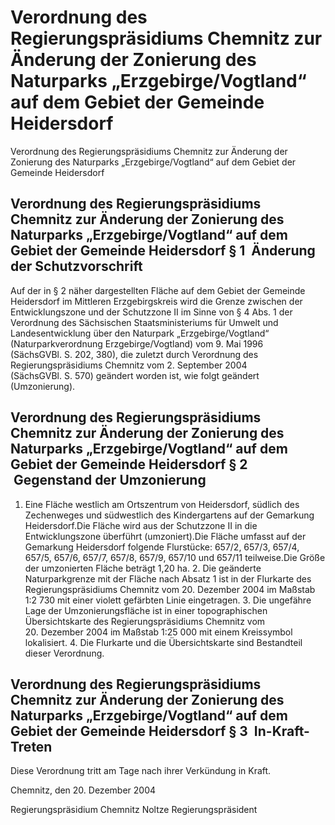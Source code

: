 # Verordnung des Regierungspräsidiums Chemnitz zur Änderung der Zonierung des Naturparks „Erzgebirge/Vogtland“ auf dem Gebiet der Gemeinde Heidersdorf

Verordnung des Regierungspräsidiums Chemnitz zur Änderung der Zonierung des Naturparks „Erzgebirge/Vogtland“ auf dem Gebiet der Gemeinde Heidersdorf

## Verordnung des Regierungspräsidiums Chemnitz zur Änderung der Zonierung des Naturparks „Erzgebirge/Vogtland“ auf dem Gebiet der Gemeinde Heidersdorf § 1  Änderung der Schutzvorschrift

Auf der in § 2 näher dargestellten Fläche auf dem Gebiet der Gemeinde Heidersdorf im Mittleren Erzgebirgskreis wird die Grenze zwischen der Entwicklungszone und der Schutzzone II im Sinne von § 4 Abs. 1 der Verordnung des Sächsischen Staatsministeriums für Umwelt und Landesentwicklung über den Naturpark „Erzgebirge/Vogtland“ (Naturparkverordnung Erzgebirge/Vogtland) vom 9. Mai 1996 (SächsGVBl. S. 202, 380), die zuletzt durch Verordnung des Regierungspräsidiums Chemnitz vom 2. September 2004 (SächsGVBl. S. 570) geändert worden ist, wie folgt geändert (Umzonierung).


## Verordnung des Regierungspräsidiums Chemnitz zur Änderung der Zonierung des Naturparks „Erzgebirge/Vogtland“ auf dem Gebiet der Gemeinde Heidersdorf § 2  Gegenstand der Umzonierung

1. Eine Fläche westlich am Ortszentrum von Heidersdorf, südlich des Zechenweges und südwestlich des Kindergartens auf der Gemarkung Heidersdorf.Die Fläche wird aus der Schutzzone II in die Entwicklungszone überführt (umzoniert).Die Fläche umfasst auf der Gemarkung Heidersdorf folgende Flurstücke:
             657/2, 657/3, 657/4, 657/5, 657/6, 657/7, 657/8, 657/9, 657/10 und 657/11 teilweise.Die Größe der umzonierten Fläche beträgt 1,20 ha. 2. Die geänderte Naturparkgrenze mit der Fläche nach Absatz 1 ist in der Flurkarte des Regierungspräsidiums Chemnitz vom 20. Dezember 2004 im Maßstab  1:2 730 mit einer violett gefärbten Linie eingetragen. 3. Die ungefähre Lage der Umzonierungsfläche ist in einer topographischen Übersichtskarte des Regierungspräsidiums Chemnitz vom 20. Dezember 2004 im Maßstab 1:25 000 mit einem Kreissymbol lokalisiert. 4. Die Flurkarte und die Übersichtskarte sind Bestandteil dieser Verordnung. 
## Verordnung des Regierungspräsidiums Chemnitz zur Änderung der Zonierung des Naturparks „Erzgebirge/Vogtland“ auf dem Gebiet der Gemeinde Heidersdorf § 3  In-Kraft-Treten

Diese Verordnung tritt am Tage nach ihrer Verkündung in Kraft.

Chemnitz, den 20. Dezember 2004

Regierungspräsidium Chemnitz 
             Noltze 
             Regierungspräsident

